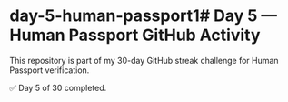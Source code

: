 # day-5-human-passport1# Day 5 — Human Passport GitHub Activity

This repository is part of my 30-day GitHub streak challenge for Human Passport verification.

✅ Day 5 of 30 completed.

